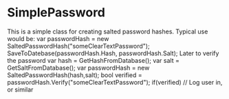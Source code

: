  SimplePassword
 ===
 This is a simple class for creating salted password hashes.
 Typical use would be:
     var passwordHash = new SaltedPasswordHash("someClearTextPassword");
	 SaveToDatebase(passwordHash.Hash, passwordHash.Salt);
Later to verify the password
	var hash = GetHashFromDatabase();
	var salt = GetSaltFromDatabase();
	var passwordHash = new SaltedPasswordHash(hash,salt);
	bool verified = passwordHash.Verify("someClearTextPassword");
	if(verified)
		// Log user in, or similar


	